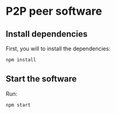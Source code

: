 # P2P peer software

## Install dependencies

First, you will to install the dependencies:

```bash
npm install
```

## Start the software

Run:

```bash
npm start
```
